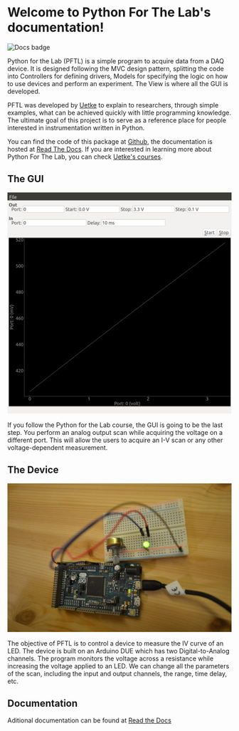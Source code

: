 Welcome to Python For The Lab's documentation!
==============================================
![Docs badge](http://python-for-the-lab.readthedocs.io/en/latest/?badge=latest)

Python for the Lab (PFTL) is a simple program to acquire data from a DAQ device. It is designed following the MVC design pattern, splitting the code into Controllers for defining drivers, Models for specifying the logic on how to use devices and perform an experiment. The View is where all the GUI is developed.

PFTL was developed by [Uetke](https://www.uetke.com) to explain to researchers, through simple examples, what can be achieved quickly with little programming knowledge. The ultimate goal of this project is to serve as a reference place for people interested in instrumentation written in Python.

You can find the code of this package at [Github](https://github.com/PFTL/SimpleDaq/), the documentation is hosted at [Read The Docs](https://readthedocs.org/projects/python-for-the-lab/). If you are interested in learning more about Python For The Lab, you can check [Uetke's courses](https://uetke.com/courses/).

The GUI
-------
![Alt text](Docs/source/_static/GUI_Python_For_The_Lab.png?raw=true "GUI of Python For The Lab")

If you follow the Python for the Lab course, the GUI is going to be the last step. You perform an analog output scan while acquiring the voltage on a different port. This will allow the users to acquire an I-V scan or any other voltage-dependent measurement.

The Device
----------
![Alt text](Docs/source/_static/PFTL_Real_Device_r.JPG?raw=true "GUI of Python For The Lab")

The objective of PFTL is to control a device to measure the IV curve of an LED. The device is built on an Arduino DUE which has two Digital-to-Analog channels. The program monitors the voltage across a resistance while increasing the voltage applied to an LED. We can change all the parameters of the scan, including the input and output channels, the range, time delay, etc.

Documentation
-------------
Aditional documentation can be found at [Read the Docs](http://python-for-the-lab.readthedocs.io/en/latest/)